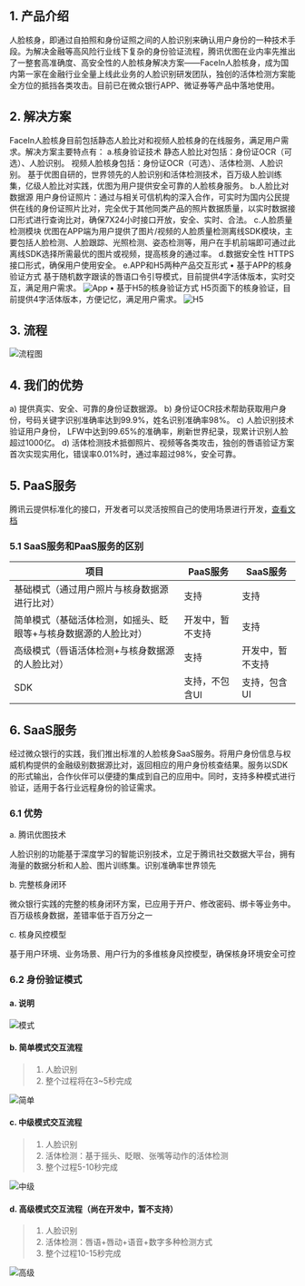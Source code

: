 ## 1. 产品介绍
人脸核身，即通过自拍照和身份证照之间的人脸识别来确认用户身份的一种技术手段。为解决金融等高风险行业线下复杂的身份验证流程，腾讯优图在业内率先推出了一整套高准确度、高安全性的人脸核身解决方案——FaceIn人脸核身，成为国内第一家在金融行业全量上线此业务的人脸识别研发团队，独创的活体检测方案能全方位的抵挡各类攻击。目前已在微众银行APP、微证券等产品中落地使用。
## 2. 解决方案
FaceIn人脸核身目前包括静态人脸比对和视频人脸核身的在线服务，满足用户需求。解决方案主要特点有：
a.核身验证技术
静态人脸比对包括：身份证OCR（可选）、人脸识别。
视频人脸核身包括：身份证OCR（可选）、活体检测、人脸识别。
基于优图自研的，世界领先的人脸识别和活体检测技术，百万级人脸训练集，亿级人脸比对实践，优图为用户提供安全可靠的人脸核身服务。
b.人脸比对数据源
用户身份证照片：通过与相关可信机构的深入合作，可实时为国内公民提供在线的身份证照片比对，完全优于其他同类产品的照片数据质量，以实时数据接口形式进行查询比对，确保7X24小时接口开放，安全、实时、合法。
c.人脸质量检测模块
优图在APP端为用户提供了图片/视频的人脸质量检测离线SDK模块，主要包括人脸检测、人脸跟踪、光照检测、姿态检测等，用户在手机前端即可通过此离线SDK选择所需最优的图片或视频，提高核身的通过率。
d.数据安全性
HTTPS接口形式，确保用户使用安全。
e.APP和H5两种产品交互形式
•   基于APP的核身验证方式
基于随机数字跟读的唇语口令引导模式，目前提供4字活体版本，实时交互，满足用户需求。
![App](https://mc.qcloudimg.com/static/img/ce90185ef24051bedd43e1454151423a/image.png)
•   基于H5的核身验证方式
H5页面下的核身验证，目前提供4字活体版本，方便记忆，满足用户需求。
![H5](https://mc.qcloudimg.com/static/img/822349dab8b583e7514987f7d966095a/3.2.png)
## 3. 流程
![流程图](https://mc.qcloudimg.com/static/img/edafa2f0e9bfdfd769a118440159b153/face_check_flow2.png)
## 4. 我们的优势
a) 提供真实、安全、可靠的身份证数据源。
b) 身份证OCR技术帮助获取用户身份，号码关键字识别准确率达到99.9%，姓名识别准确率98%。
c) 人脸识别技术验证用户身份， LFW中达到99.65%的准确率，刷新世界纪录，现累计识别人脸超过1000亿。
d) 活体检测技术抵御照片、视频等各类攻击，独创的唇语验证方案首次实现实用化，错误率0.01%时，通过率超过98%，安全可靠。

## 5. PaaS服务

腾讯云提供标准化的接口，开发者可以灵活按照自己的使用场景进行开发，[查看文档](/document/product/460/8171)

### 5.1 SaaS服务和PaaS服务的区别

| 项目                               | PaaS服务   | SaaS服务   |
| -------------------------------- | -------- | -------- |
| 基础模式（通过用户照片与核身数据源进行比对）           | 支持       | 支持       |
| 简单模式（基础活体检测，如摇头、眨眼等+与核身数据源的人脸比对） | 开发中，暂不支持 | 支持       |
| 高级模式（唇语活体检测+与核身数据源的人脸比对）         | 支持       | 开发中，暂不支持 |
| SDK                              | 支持，不包含UI | 支持，包含UI  |

###  

## 6. SaaS服务

经过微众银行的实践，我们推出标准的人脸核身SaaS服务。将用户身份信息与权威机构提供的金融级别数据源比对，返回相应的用户身份核查结果。服务以SDK的形式输出，合作伙伴可以便捷的集成到自己的应用中。同时，支持多种模式进行验证，适用于各行业远程身份的验证需求。

### 6.1 优势

a. 腾讯优图技术

人脸识别的功能基于深度学习的智能识别技术，立足于腾讯社交数据大平台，拥有海量的数据分析和人脸、图片训练集。识别准确率世界领先

b. 完整核身闭环

微众银行实践的完整的核身闭环方案，已应用于开户、修改密码、绑卡等业务中。百万级核身数据，差错率低于百万分之一

c. 核身风控模型

基于用户环境、业务场景、用户行为的多维核身风控模型，确保核身环境安全可控

### 6.2 身份验证模式

#### a. 说明

![模式](https://mc.qcloudimg.com/static/img/96b3ff47d3b77ac5ab88316485978c6a/SaaS.png)

#### b. 简单模式交互流程

> 1. 人脸识别
> 2. 整个过程将在3~5秒完成

![简单](https://mc.qcloudimg.com/static/img/998f87046b6397616271b160bdd47007/image.png)

#### c. 中级模式交互流程

> 1. 人脸识别
> 2. 活体检测：基于摇头、眨眼、张嘴等动作的活体检测
> 3. 整个过程5-10秒完成

![中级](https://mc.qcloudimg.com/static/img/6134d19adcfc6d369f4c9321e5a37687/image.png)

#### d. 高级模式交互流程（尚在开发中，暂不支持）

> 1. 人脸识别
> 2. 活体检测：唇语+唇动+语音+数字多种检测方式
> 3. 整个过程10-15秒完成

![高级](https://mc.qcloudimg.com/static/img/daac517b984939b6a263443a0633ad35/image.png)

## 

